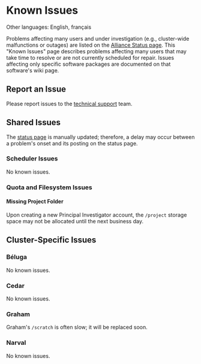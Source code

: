 # Known Issues

Other languages: English, français

Problems affecting many users and under investigation (e.g., cluster-wide malfunctions or outages) are listed on the [Alliance Status page](link-to-status-page-here).  This "Known Issues" page describes problems affecting many users that may take time to resolve or are not currently scheduled for repair.  Issues affecting only specific software packages are documented on that software's wiki page.


## Report an Issue

Please report issues to the [technical support](link-to-support-here) team.


## Shared Issues

The [status page](link-to-status-page-here) is manually updated; therefore, a delay may occur between a problem's onset and its posting on the status page.


### Scheduler Issues

No known issues.


### Quota and Filesystem Issues

#### Missing Project Folder

Upon creating a new Principal Investigator account, the `/project` storage space may not be allocated until the next business day.


## Cluster-Specific Issues


### Béluga

No known issues.


### Cedar

No known issues.


### Graham

Graham's `/scratch` is often slow; it will be replaced soon.


### Narval

No known issues.
